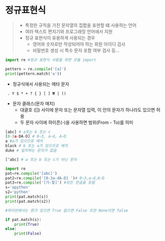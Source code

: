 # 정규표현식

> - 특정한 규칙을 가진 문자열의 집합을 표현할 떄 사용하는 언어
> - 여러 텍스트 편지기와 프로그래밍 언어에서 지원
> - 정규 표현식이 유용하게 사용되는 경우
>   - 영어와 숫자로만 작성되어야 하는 회원 아이디 검사
>   - 비밀번호 생성 시 특수 문자 포함 여부 검사 등...

``` python
import re #정규 표현식 사용을 위한 모듈 import

pettern = re.compile('[a]')
print(pettern.match('a'))
```

- 정규식에서 사용되는 메타 문자

` . Y $ * + ? { } [ ] ₩ | ()`

- 문자 클래스(문자 매치)
  - 대괄호 ([]) 사이에 문자 또는 문자열 입력, 이 안의 문자가 하나라도 있으면 허용
  - 두 문자 사이에 하이픈(-)을 사용하면 범위(From - To)를 의미

``` python
[abc] # a또는 b 또는 c
[0-3a-DA-D] # 0~3, a~d, A~D
a #a가 있으므로 매치
black # b 또는 a가 있으므로 매치
duke # 일치하는 문자가 없음

[^abc] # a 또는 b 또는 c가 아닌 문자
```

``` PYTHON
import re
pat=re.compile('[abc]')
pat2=re.compile('[0-3a-dA-D] ')# 0~3,a~d,A~D
pat3=re.compile('[가-힣]') #모든 한글을 포함
s='apython'
s2='python'
print(pat.match(s)) 
print(pat.match(s2))

#파이썬에서는 뭔가 있으면 True 없으면 False 또한 None이면 false

if pat.match(s):
    print(True)
else:
    print(False)
```

